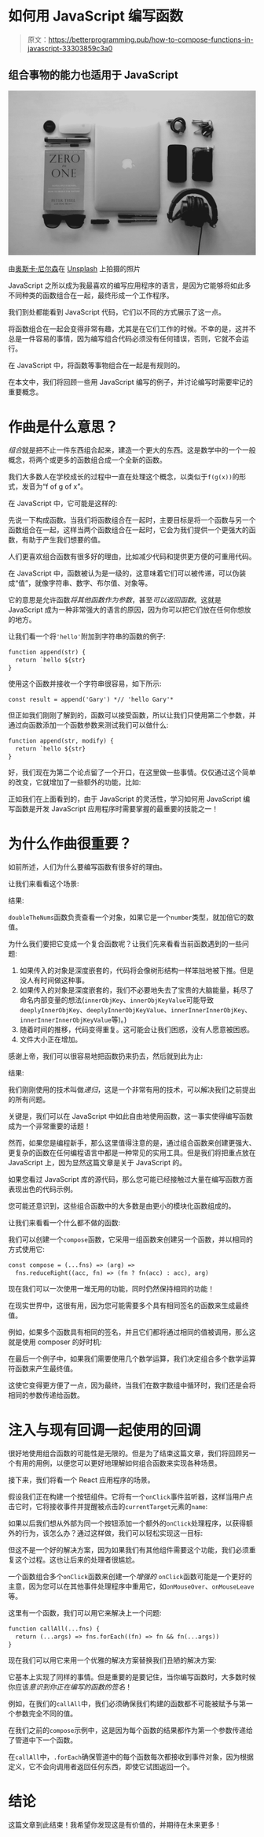 # 如何用 JavaScript 编写函数

> 原文：<https://betterprogramming.pub/how-to-compose-functions-in-javascript-33303859c3a0>

## 组合事物的能力也适用于 JavaScript

![](img/d7a09f770de5e5a94720acf635c2414a.png)

由[奥斯卡·尼尔森](https://unsplash.com/@oscrse?utm_source=unsplash&utm_medium=referral&utm_content=creditCopyText)在 [Unsplash](https://unsplash.com/s/photos/things?utm_source=unsplash&utm_medium=referral&utm_content=creditCopyText) 上拍摄的照片

JavaScript 之所以成为我最喜欢的编写应用程序的语言，是因为它能够将如此多不同种类的函数组合在一起，最终形成一个工作程序。

我们到处都能看到 JavaScript 代码，它们以不同的方式展示了这一点。

将函数组合在一起会变得非常有趣，尤其是在它们工作的时候。不幸的是，这并不总是一件容易的事情，因为编写组合代码必须没有任何错误，否则，它就不会运行。

在 JavaScript 中，将函数等事物组合在一起是有规则的。

在本文中，我们将回顾一些用 JavaScript 编写的例子，并讨论编写时需要牢记的重要概念。

# 作曲是什么意思？

*组合*就是把不止一件东西组合起来，建造一个更大的东西。这是数学中的一个一般概念，将两个或更多的函数组合成一个全新的函数。

我们大多数人在学校成长的过程中一直在处理这个概念，以类似于`f(g(x))`的形式，发音为“f of g of x”。

在 JavaScript 中，它可能是这样的:

先说一下构成函数。当我们将函数组合在一起时，主要目标是将一个函数与另一个函数组合在一起，这样当两个函数组合在一起时，它会为我们提供一个更强大的函数，有助于产生我们想要的值。

人们更喜欢组合函数有很多好的理由，比如减少代码和提供更方便的可重用代码。

在 JavaScript 中，函数被认为是一级的，这意味着它们可以被传递，可以伪装成“值”，就像字符串、数字、布尔值、对象等。

它的意思是允许函数*将其他函数作为参数*，甚至*可以返回函数*。这就是 JavaScript 成为一种非常强大的语言的原因，因为你可以把它们放在任何你想放的地方。

让我们看一个将`'hello'`附加到字符串的函数的例子:

```
function append(str) {
  return `hello ${str}
}
```

使用这个函数并接收一个字符串很容易，如下所示:

```
const result = append('Gary') *// 'hello Gary'*
```

但正如我们刚刚了解到的，函数可以接受函数，所以让我们只使用第二个参数，并通过向函数添加一个函数参数来测试我们可以做什么:

```
function append(str, modify) {
  return `hello ${str}
}
```

好，我们现在为第二个论点留了一个开口，在这里做一些事情。仅仅通过这个简单的改变，它就增加了一些额外的功能，比如:

正如我们在上面看到的，由于 JavaScript 的灵活性，学习如何用 JavaScript 编写函数是开发 JavaScript 应用程序时需要掌握的最重要的技能之一！

# 为什么作曲很重要？

如前所述，人们为什么要编写函数有很多好的理由。

让我们来看看这个场景:

结果:

`doubleTheNums`函数负责查看一个对象，如果它是一个`number`类型，就加倍它的数值。

为什么我们要把它变成一个复合函数呢？让我们先来看看当前函数遇到的一些问题:

1.  如果传入的对象是深度嵌套的，代码将会像树形结构一样笨拙地被下推。但是没人有时间做这种事。
2.  如果传入的对象是深度嵌套的，我们不必要地失去了宝贵的大脑能量，耗尽了命名内部变量的想法(`innerObjKey`、`innerObjKeyValue`可能导致`deeplyInnerObjKey`、`deeplyInnerObjKeyValue`、`innerInnerInnerObjKey`、`innerInnerInnerObjKeyValue`等)。)
3.  随着时间的推移，代码变得重复。这可能会让我们困惑，没有人愿意被困惑。
4.  文件大小正在增加。

感谢上帝，我们可以很容易地把函数扔来扔去，然后就到此为止:

结果:

我们刚刚使用的技术叫做*递归*，这是一个非常有用的技术，可以解决我们之前提出的所有问题。

关键是，我们可以在 JavaScript 中如此自由地使用函数，这一事实使得编写函数成为一个非常重要的话题！

然而，如果您是编程新手，那么这里值得注意的是，通过组合函数来创建更强大、更复杂的函数在任何编程语言中都是一种常见的实用工具。但是我们将把重点放在 JavaScript 上，因为显然这篇文章是关于 JavaScript 的。

如果您看过 JavaScript 库的源代码，那么您可能已经接触过大量在编写函数方面表现出色的代码示例。

您可能还意识到，这些组合函数中的大多数是由更小的模块化函数组成的。

让我们来看看一个什么都不做的函数:

我们可以创建一个`compose`函数，它采用一组函数来创建另一个函数，并以相同的方式使用它:

```
const compose = (...fns) => (arg) =>
  fns.reduceRight((acc, fn) => (fn ? fn(acc) : acc), arg)
```

现在我们可以一次使用一堆无用的功能，同时仍然保持相同的功能！

在现实世界中，这很有用，因为您可能需要多个具有相同签名的函数来生成最终值。

例如，如果多个函数具有相同的签名，并且它们都将通过相同的值被调用，那么这就是使用 composer 的好时机:

在最后一个例子中，如果我们需要使用几个数学运算，我们决定组合多个数学运算符函数来产生最终值。

这使它变得更方便了一点，因为最终，当我们在数字数组中循环时，我们还是会将相同的参数传递给函数。

# 注入与现有回调一起使用的回调

很好地使用组合函数的可能性是无限的。但是为了结束这篇文章，我们将回顾另一个有用的用例，以便您可以更好地理解如何组合函数来实现各种场景。

接下来，我们将看一个 React 应用程序的场景。

假设我们正在构建一个按钮组件。它将有一个`onClick`事件监听器，这样当用户点击它时，它将接收事件并提醒被点击的`currentTarget`元素的`name`:

如果以后我们想从外部为同一个按钮添加一个额外的`onClick`处理程序，以获得额外的行为，该怎么办？通过这样做，我们可以轻松实现这一目标:

但这不是一个好的解决方案，因为如果我们有其他组件需要这个功能，我们必须重复这个过程。这也让后来的处理者很尴尬。

一个函数组合多个`onClick`函数来创建一个*增强的* `onClick`函数可能是一个更好的主意，因为您可以在其他事件处理程序中重用它，如`onMouseOver`、`onMouseLeave`等。

这里有一个函数，我们可以用它来解决上一个问题:

```
function callAll(...fns) {
  return (...args) => fns.forEach((fn) => fn && fn(...args))
}
```

现在我们可以用它来用一个优雅的解决方案替换我们丑陋的解决方案:

它基本上实现了同样的事情。但是重要的是要记住，当你编写函数时，大多数时候你应该*意识到你正在编写的函数的签名*！

例如，在我们的`callAll`中，我们必须确保我们构建的函数都不可能被赋予与第一个参数完全不同的值。

在我们之前的`compose`示例中，这是因为每个函数的结果都作为第一个参数传递给了管道中下一个函数。

在`callAll`中，`.forEach`确保管道中的每个函数每次都接收到事件对象，因为根据定义，它不会向调用者返回任何东西，即使它试图返回一个。

# 结论

这篇文章到此结束！我希望你发现这是有价值的，并期待在未来更多！